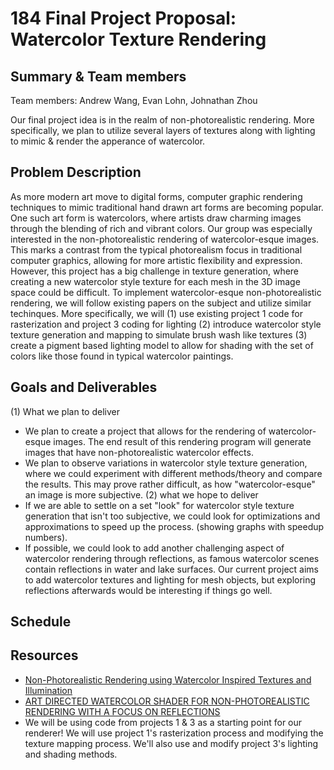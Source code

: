 # 184 Final Project Proposal: Watercolor Texture Rendering

## Summary & Team members
Team members: Andrew Wang, Evan Lohn, Johnathan Zhou  

Our final project idea is in the realm of non-photorealistic rendering. More specifically, we plan to utilize several layers of textures along with lighting to mimic & render the apperance of watercolor. 

## Problem Description

As more modern art move to digital forms, computer graphic rendering techniques to mimic traditional hand drawn art forms are becoming popular. One such art form is watercolors, where artists draw charming images through the blending of rich and vibrant colors. Our group was especially interested in the non-photorealistic rendering of watercolor-esque images. This marks a contrast from the typical photorealism focus in traditional computer graphics, allowing for more artistic flexibility and expression. However, this project has a big challenge in texture generation, where creating a new watercolor style texture for each mesh in the 3D image space could be difficult. To implement watercolor-esque non-photorealistic rendering, we will follow existing papers on the subject and utilize similar techinques. More specifically, we will (1) use existing project 1 code for rasterization and project 3 coding for lighting (2) introduce watercolor style texture generation and mapping to simulate brush wash like textures (3) create a pigment based lighting model to allow for shading with the set of colors like those found in typical watercolor paintings.

## Goals and Deliverables

(1) What we plan to deliver
* We plan to create a project that allows for the rendering of watercolor-esque images. The end result of this rendering program will generate images that have non-photorealistic watercolor effects.
* We plan to observe variations in watercolor style texture generation, where we could experiment with different methods/theory and compare the results. This may prove rather difficult, as how "watercolor-esque" an image is more subjective.
(2) what we hope to deliver
* If we are able to settle on a set "look" for watercolor style texture generation that isn't too subjective, we could look for optimizations and approximations to speed up the process. (showing graphs with speedup numbers).
* If possible, we could look to add another challenging aspect of watercolor rendering through reflections, as famous watercolor scenes contain reflections in water and lake surfaces. Our current project aims to add watercolor textures and lighting for mesh objects, but exploring reflections afterwards would be interesting if things go well.

## Schedule

## Resources
* [Non-Photorealistic Rendering
using Watercolor Inspired Textures and Illumination](https://www.dimap.ufrn.br/~motta/dim102/Projetos/NPR/Lume_PG01.pdf)
* [ART DIRECTED WATERCOLOR SHADER FOR NON-PHOTOREALISTIC
RENDERING WITH A FOCUS ON REFLECTIONS](https://core.ac.uk/download/pdf/154406433.pdf)
* We will be using code from projects 1 & 3 as a starting point for our renderer! We will use project 1's rasterization process and modifying the texture mapping process. We'll also use and modify project 3's lighting and shading methods.
